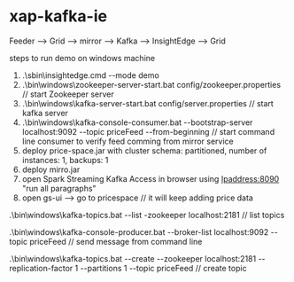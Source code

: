 # xap-kafka-ie
Feeder --> Grid --> mirror --> Kafka --> InsightEdge --> Grid

steps to run demo on windows machine
1. .\sbin\insightedge.cmd --mode demo
2. .\bin\windows\zookeeper-server-start.bat config/zookeeper.properties // start Zookeeper server
3. .\bin\windows\kafka-server-start.bat config/server.properties // start kafka server
4. .\bin\windows\kafka-console-consumer.bat --bootstrap-server localhost:9092 --topic priceFeed --from-beginning // start command line consumer to verify feed comming from mirror service
5. deploy price-space.jar with cluster schema: partitioned, number of instances: 1, backups: 1
6. deploy mirro.jar
7. open Spark Streaming Kafka Access in browser using <Ipaddress:8090> "run all paragraphs"
8. open gs-ui --> go to pricespace // it will keep adding price data

.\bin\windows\kafka-topics.bat --list -zookeeper localhost:2181 // list topics

.\bin\windows\kafka-console-producer.bat --broker-list localhost:9092 --topic priceFeed // send message from command line

.\bin\windows\kafka-topics.bat --create --zookeeper localhost:2181 --replication-factor 1 --partitions 1 --topic priceFeed // create topic
